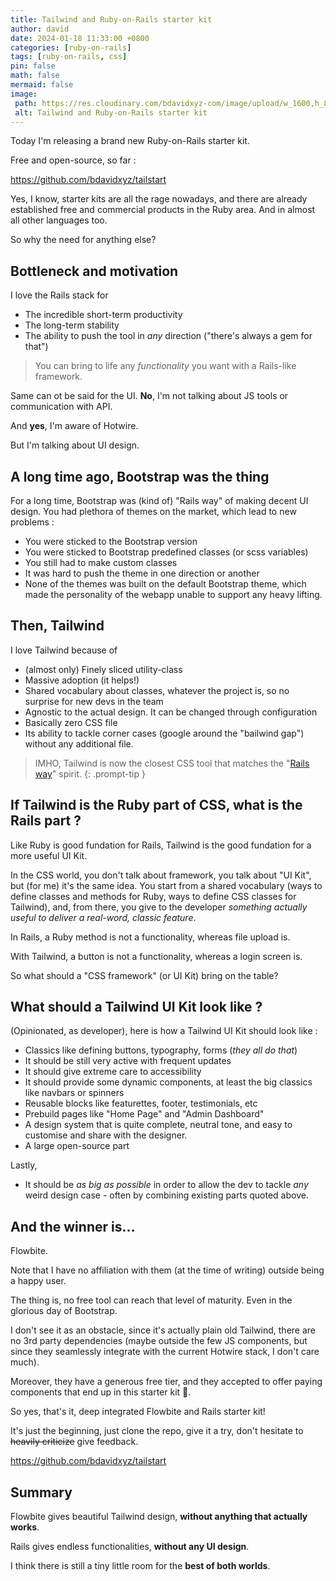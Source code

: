 ```yaml
---
title: Tailwind and Ruby-on-Rails starter kit
author: david
date: 2024-01-18 11:33:00 +0800
categories: [ruby-on-rails]
tags: [ruby-on-rails, css]
pin: false
math: false
mermaid: false
image:
 path: https://res.cloudinary.com/bdavidxyz-com/image/upload/w_1600,h_836,q_100/l_text:Karla_72_bold:Tailwind%20and%20Ruby-on-Rails%20starter%20kit,co_rgb:ffe4e6,c_fit,w_1400,h_240/fl_layer_apply,g_south_west,x_100,y_180/l_text:Karla_48:Thanks%20to%20Flowbite,co_rgb:ffe4e680,c_fit,w_1400/fl_layer_apply,g_south_west,x_100,y_100/newblog/globals/bg_me.jpg
 alt: Tailwind and Ruby-on-Rails starter kit
---
```



Today I'm releasing a brand new Ruby-on-Rails starter kit.

Free and open-source, so far :

<a href="https://github.com/bdavidxyz/tailstart" target="_blank">https://github.com/bdavidxyz/tailstart</a>

Yes, I know, starter kits are all the rage nowadays, and there are already established free and commercial products in the Ruby area. And in almost all other languages too.

So why the need for anything else?

## Bottleneck and motivation

I love the Rails stack for 

* The incredible short-term productivity
* The long-term stability
* The ability to push the tool in _any_ direction ("there's always a gem for that")

> You can bring to life any _functionality_ you want with a Rails-like framework.

Same can ot be said for the UI. **No**, I'm not talking about JS tools or communication with API. 

And **yes**, I'm aware of Hotwire.

But I'm talking about UI design.

## A long time ago, Bootstrap was the thing

For a long time, Bootstrap was (kind of) "Rails way" of making decent UI design. You had plethora of themes on the market, which lead to new problems :

- You were sticked to the Bootstrap version
- You were sticked to Bootstrap predefined classes (or scss variables)
- You still had to make custom classes
- It was hard to push the theme in one direction or another 
- None of the themes was built on the default Bootstrap theme, which made the personality of the webapp unable to support any heavy lifting.

## Then, Tailwind

I love Tailwind because of


* (almost only) Finely sliced utility-class 
* Massive adoption (it helps!)
* Shared vocabulary about classes, whatever the project is, so no surprise for new devs in the team
* Agnostic to the actual design. It can be changed through configuration
* Basically zero CSS file
* Its ability to tackle corner cases (google around the "bailwind gap") without any additional file.

> IMHO, Tailwind is now the closest CSS tool that matches the "<a href="https://rubyonrails.org/doctrine" target="_blank">Rails way</a>" spirit. 
{: .prompt-tip }

## If Tailwind is the Ruby part of CSS, what is the Rails part ?

Like Ruby is good fundation for Rails, Tailwind is the good fundation for a more useful UI Kit.

In the CSS world, you don't talk about framework, you talk about "UI Kit", but (for me) it's the same idea. You start from a shared vocabulary (ways to define classes and methods for Ruby, ways to define CSS classes for Tailwind), and, from there, you give to the developer _something actually useful to deliver a real-word, classic feature_.

In Rails, a Ruby method is not a functionality, whereas file upload is.

With Tailwind, a button is not a functionality, whereas a login screen is.

So what should a "CSS framework" (or UI Kit) bring on the table?

## What should a Tailwind UI Kit look like ?

(Opinionated, as developer), here is how a Tailwind UI Kit should look like :

- Classics like defining buttons, typography, forms (_they all do that_)
- It should be still very active with frequent updates
- It should give extreme care to accessibility
- It should provide some dynamic components, at least the big classics like navbars or spinners
- Reusable blocks like featurettes, footer, testimonials, etc 
- Prebuild pages like "Home Page" and "Admin Dashboard"
- A design system that is quite complete, neutral tone, and easy to customise and share with the designer.
- A large open-source part

Lastly,

- It should be *as big as possible* in order to allow the dev to tackle *any* weird design case - often by combining existing parts quoted above.

## And the winner is...

Flowbite.

Note that I have no affiliation with them (at the time of writing) outside being a happy user.

The thing is, no free tool can reach that level of maturity. Even in the glorious day of Bootstrap.

I don't see it as an obstacle, since it's actually plain old Tailwind, there are no 3rd party dependencies (maybe outside the few JS components, but since they seamlessly integrate with the current Hotwire stack, I don't care much).

Moreover, they have a generous free tier, and they accepted to offer paying components that end up in this starter kit :gift:.

So yes, that's it, deep integrated Flowbite and Rails starter kit!

It's just the beginning, just clone the repo, give it a try, don't hesitate to ~~heavily criticize~~ give feedback.

<a href="https://github.com/bdavidxyz/tailstart" target="_blank">https://github.com/bdavidxyz/tailstart</a>

## Summary

Flowbite gives beautiful Tailwind design, **without anything that actually works**.

Rails gives endless functionalities, **without any UI design**.

I think there is still a tiny little room for the **best of both worlds**.
